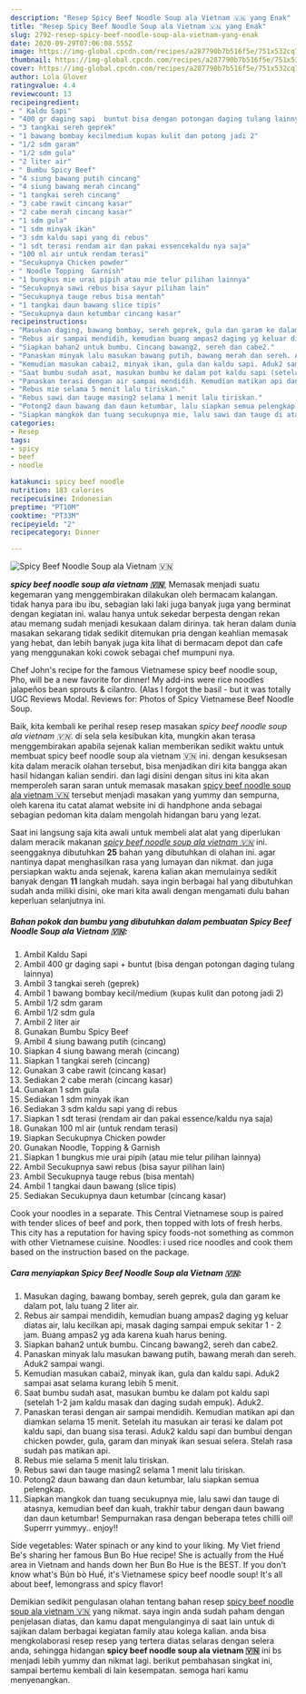 ```yaml
---
description: "Resep Spicy Beef Noodle Soup ala Vietnam 🇻🇳 yang Enak"
title: "Resep Spicy Beef Noodle Soup ala Vietnam 🇻🇳 yang Enak"
slug: 2792-resep-spicy-beef-noodle-soup-ala-vietnam-yang-enak
date: 2020-09-29T07:06:08.555Z
image: https://img-global.cpcdn.com/recipes/a287790b7b516f5e/751x532cq70/spicy-beef-noodle-soup-ala-vietnam-🇻🇳-foto-resep-utama.jpg
thumbnail: https://img-global.cpcdn.com/recipes/a287790b7b516f5e/751x532cq70/spicy-beef-noodle-soup-ala-vietnam-🇻🇳-foto-resep-utama.jpg
cover: https://img-global.cpcdn.com/recipes/a287790b7b516f5e/751x532cq70/spicy-beef-noodle-soup-ala-vietnam-🇻🇳-foto-resep-utama.jpg
author: Lola Glover
ratingvalue: 4.4
reviewcount: 13
recipeingredient:
- " Kaldu Sapi"
- "400 gr daging sapi  buntut bisa dengan potongan daging tulang lainnya"
- "3 tangkai sereh geprek"
- "1 bawang bombay kecilmedium kupas kulit dan potong jadi 2"
- "1/2 sdm garam"
- "1/2 sdm gula"
- "2 liter air"
- " Bumbu Spicy Beef"
- "4 siung bawang putih cincang"
- "4 siung bawang merah cincang"
- "1 tangkai sereh cincang"
- "3 cabe rawit cincang kasar"
- "2 cabe merah cincang kasar"
- "1 sdm gula"
- "1 sdm minyak ikan"
- "3 sdm kaldu sapi yang di rebus"
- "1 sdt terasi rendam air dan pakai essencekaldu nya saja"
- "100 ml air untuk rendam terasi"
- "Secukupnya Chicken powder"
- " Noodle Topping  Garnish"
- "1 bungkus mie urai pipih atau mie telur pilihan lainnya"
- "Secukupnya sawi rebus bisa sayur pilihan lain"
- "Secukupnya tauge rebus bisa mentah"
- "1 tangkai daun bawang slice tipis"
- "Secukupnya daun ketumbar cincang kasar"
recipeinstructions:
- "Masukan daging, bawang bombay, sereh geprek, gula dan garam ke dalam pot, lalu tuang 2 liter air."
- "Rebus air sampai mendidih, kemudian buang ampas2 daging yg keluar diatas air, lalu kecilkan api, masak daging sampai empuk sekitar 1 - 2 jam. Buang ampas2 yg ada karena kuah harus bening."
- "Siapkan bahan2 untuk bumbu. Cincang bawang2, sereh dan cabe2."
- "Panaskan minyak lalu masukan bawang putih, bawang merah dan sereh. Aduk2 sampai wangi."
- "Kemudian masukan cabai2, minyak ikan, gula dan kaldu sapi. Aduk2 sampai asat selama kurang lebih 5 menit."
- "Saat bumbu sudah asat, masukan bumbu ke dalam pot kaldu sapi (setelah 1-2 jam kaldu masak dan daging sudah empuk). Aduk2."
- "Panaskan terasi dengan air sampai mendidih. Kemudian matikan api dan diamkan selama 15 menit. Setelah itu masukan air terasi ke dalam pot kaldu sapi, dan buang sisa terasi. Aduk2 kaldu sapi dan bumbui dengan chicken powder, gula, garam dan minyak ikan sesuai selera. Stelah rasa sudah pas matikan api."
- "Rebus mie selama 5 menit lalu tiriskan."
- "Rebus sawi dan tauge masing2 selama 1 menit lalu tiriskan."
- "Potong2 daun bawang dan daun ketumbar, lalu siapkan semua pelengkap."
- "Siapkan mangkok dan tuang secukupnya mie, lalu sawi dan tauge di atasnya, kemudian beef dan kuah, trakhir tabur dengan daun bawang dan daun ketumbar! Sempurnakan rasa dengan beberapa tetes chilli oil! Superrr yummyy.. enjoy!!"
categories:
- Resep
tags:
- spicy
- beef
- noodle

katakunci: spicy beef noodle 
nutrition: 183 calories
recipecuisine: Indonesian
preptime: "PT10M"
cooktime: "PT33M"
recipeyield: "2"
recipecategory: Dinner

---
```



![Spicy Beef Noodle Soup ala Vietnam 🇻🇳](https://img-global.cpcdn.com/recipes/a287790b7b516f5e/751x532cq70/spicy-beef-noodle-soup-ala-vietnam-🇻🇳-foto-resep-utama.jpg)

<b><i>spicy beef noodle soup ala vietnam 🇻🇳</i></b>, Memasak menjadi suatu kegemaran yang menggembirakan dilakukan oleh bermacam kalangan. tidak hanya para ibu ibu, sebagian laki laki juga banyak juga yang berminat dengan kegiatan ini. walau hanya untuk sekedar berpesta dengan rekan atau memang sudah menjadi kesukaan dalam dirinya. tak heran dalam dunia masakan sekarang tidak sedikit ditemukan pria dengan keahlian memasak yang hebat, dan lebih banyak juga kita lihat di bermacam depot dan cafe yang menggunakan koki cowok sebagai chef mumpuni nya.

Chef John&#39;s recipe for the famous Vietnamese spicy beef noodle soup, Pho, will be a new favorite for dinner! My add-ins were rice noodles jalapeños bean sprouts &amp; cilantro. (Alas I forgot the basil - but it was totally UGC Reviews Modal. Reviews for: Photos of Spicy Vietnamese Beef Noodle Soup.

Baik, kita kembali ke perihal resep resep masakan <i>spicy beef noodle soup ala vietnam 🇻🇳</i>. di sela sela kesibukan kita, mungkin akan terasa menggembirakan apabila sejenak kalian memberikan sedikit waktu untuk membuat spicy beef noodle soup ala vietnam 🇻🇳 ini. dengan kesuksesan kita dalam meracik olahan tersebut, bisa menjadikan diri kita bangga akan hasil hidangan kalian sendiri. dan lagi disini dengan situs ini kita akan memperoleh saran saran untuk memasak masakan <u>spicy beef noodle soup ala vietnam 🇻🇳</u> tersebut menjadi masakan yang yummy dan sempurna, oleh karena itu catat alamat website ini di handphone anda sebagai sebagian pedoman kita dalam mengolah hidangan baru yang lezat.


Saat ini langsung saja kita awali untuk membeli alat alat yang diperlukan dalam meracik makanan <u><i>spicy beef noodle soup ala vietnam 🇻🇳</i></u> ini. seenggaknya dibutuhkan <b>25</b> bahan yang dibutuhkan di olahan ini. agar nantinya dapat menghasilkan rasa yang lumayan dan nikmat. dan juga persiapkan waktu anda sejenak, karena kalian akan memulainya sedikit banyak dengan <b>11</b> langkah mudah. saya ingin berbagai hal yang dibutuhkan sudah anda miliki disini, oke mari kita awali dengan mengamati dulu bahan keperluan selanjutnya ini.

<!--inarticleads1-->

##### Bahan pokok dan bumbu yang dibutuhkan dalam pembuatan Spicy Beef Noodle Soup ala Vietnam 🇻🇳:

1. Ambil  Kaldu Sapi
1. Ambil 400 gr daging sapi + buntut (bisa dengan potongan daging tulang lainnya)
1. Ambil 3 tangkai sereh (geprek)
1. Ambil 1 bawang bombay kecil/medium (kupas kulit dan potong jadi 2)
1. Ambil 1/2 sdm garam
1. Ambil 1/2 sdm gula
1. Ambil 2 liter air
1. Gunakan  Bumbu Spicy Beef
1. Ambil 4 siung bawang putih (cincang)
1. Siapkan 4 siung bawang merah (cincang)
1. Siapkan 1 tangkai sereh (cincang)
1. Gunakan 3 cabe rawit (cincang kasar)
1. Sediakan 2 cabe merah (cincang kasar)
1. Gunakan 1 sdm gula
1. Sediakan 1 sdm minyak ikan
1. Sediakan 3 sdm kaldu sapi yang di rebus
1. Siapkan 1 sdt terasi (rendam air dan pakai essence/kaldu nya saja)
1. Gunakan 100 ml air (untuk rendam terasi)
1. Siapkan Secukupnya Chicken powder
1. Gunakan  Noodle, Topping &amp; Garnish
1. Siapkan 1 bungkus mie urai pipih (atau mie telur pilihan lainnya)
1. Ambil Secukupnya sawi rebus (bisa sayur pilihan lain)
1. Ambil Secukupnya tauge rebus (bisa mentah)
1. Ambil 1 tangkai daun bawang (slice tipis)
1. Sediakan Secukupnya daun ketumbar (cincang kasar)


Cook your noodles in a separate. This Central Vietnamese soup is paired with tender slices of beef and pork, then topped with lots of fresh herbs. This city has a reputation for having spicy foods-not something as common with other Vietnamese cuisine. Noodles: i used rice noodles and cook them based on the instruction based on the package. 

<!--inarticleads2-->

##### Cara menyiapkan Spicy Beef Noodle Soup ala Vietnam 🇻🇳:

1. Masukan daging, bawang bombay, sereh geprek, gula dan garam ke dalam pot, lalu tuang 2 liter air.
1. Rebus air sampai mendidih, kemudian buang ampas2 daging yg keluar diatas air, lalu kecilkan api, masak daging sampai empuk sekitar 1 - 2 jam. Buang ampas2 yg ada karena kuah harus bening.
1. Siapkan bahan2 untuk bumbu. Cincang bawang2, sereh dan cabe2.
1. Panaskan minyak lalu masukan bawang putih, bawang merah dan sereh. Aduk2 sampai wangi.
1. Kemudian masukan cabai2, minyak ikan, gula dan kaldu sapi. Aduk2 sampai asat selama kurang lebih 5 menit.
1. Saat bumbu sudah asat, masukan bumbu ke dalam pot kaldu sapi (setelah 1-2 jam kaldu masak dan daging sudah empuk). Aduk2.
1. Panaskan terasi dengan air sampai mendidih. Kemudian matikan api dan diamkan selama 15 menit. Setelah itu masukan air terasi ke dalam pot kaldu sapi, dan buang sisa terasi. Aduk2 kaldu sapi dan bumbui dengan chicken powder, gula, garam dan minyak ikan sesuai selera. Stelah rasa sudah pas matikan api.
1. Rebus mie selama 5 menit lalu tiriskan.
1. Rebus sawi dan tauge masing2 selama 1 menit lalu tiriskan.
1. Potong2 daun bawang dan daun ketumbar, lalu siapkan semua pelengkap.
1. Siapkan mangkok dan tuang secukupnya mie, lalu sawi dan tauge di atasnya, kemudian beef dan kuah, trakhir tabur dengan daun bawang dan daun ketumbar! Sempurnakan rasa dengan beberapa tetes chilli oil! Superrr yummyy.. enjoy!!


Side vegetables: Water spinach or any kind to your liking. My Viet friend Be&#39;s sharing her famous Bun Bo Hue recipe! She is actually from the Huế area in Vietnam and hands down her Bun Bo Hue is the BEST. If you don&#39;t know what&#39;s Bún bò Huế, it&#39;s Vietnamese spicy beef noodle soup! It&#39;s all about beef, lemongrass and spicy flavor! 

Demikian sedikit pengulasan olahan tentang bahan resep <u>spicy beef noodle soup ala vietnam 🇻🇳</u> yang nikmat. saya ingin anda sudah paham dengan penjelasan diatas, dan kamu dapat mengulanginya di saat lain untuk di sajikan dalam berbagai kegiatan family atau kolega kalian. anda bisa mengkolaborasi resep resep yang tertera diatas selaras dengan selera anda, sehingga hidangan <b>spicy beef noodle soup ala vietnam 🇻🇳</b> ini bs menjadi lebih yummy dan nikmat lagi. berikut pembahasan singkat ini, sampai bertemu kembali di lain kesempatan. semoga hari kamu menyenangkan.
